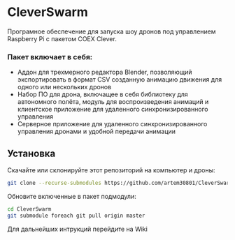 # CleverSwarm
Програмное обеспечение для запуска шоу дронов под управлением Raspberry Pi с пакетом COEX Clever.
### Пакет включает в себя:
* Аддон для трехмерного редактора Blender, позволяющий экспортировать в формат CSV созданную анимацию движения для одного или нескольких дронов
* Набор ПО для дрона, включащее в себя библиотеку для автономного полёта, модуль для воспроизведения анимаций и клиентское приложение для удаленного синхронизированного управления
* Серверное приложение для удаленного синхронизированного управления дронами и удобной передачи анимации

## Установка
Скачайте или склонируйте этот репозиторий на компьютер и дроны:
```bash
git clone --recurse-submodules https://github.com/artem30801/CleverSwarm.git
```
Обновите включенные в пакет подмодули:
```bash
cd CleverSwarm
git submodule foreach git pull origin master
```
Для дальнейших интрукций перейдите на Wiki
